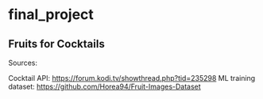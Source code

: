 # final_project
## Fruits for Cocktails
Sources:

Cocktail API:
  https://forum.kodi.tv/showthread.php?tid=235298
ML training dataset:
  https://github.com/Horea94/Fruit-Images-Dataset
